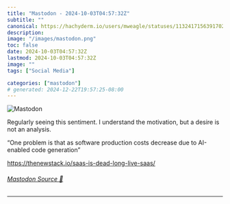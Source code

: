 ```yaml
---
title: "Mastodon - 2024-10-03T04:57:32Z"
subtitle: ""
canonical: https://hachyderm.io/users/mweagle/statuses/113241715639170248
description:
image: "/images/mastodon.png"
toc: false
date: 2024-10-03T04:57:32Z
lastmod: 2024-10-03T04:57:32Z
image: ""
tags: ["Social Media"]

categories: ["mastodon"]
# generated: 2024-12-22T19:57:25-08:00
---
```

![Mastodon](/images/mastodon.png)

<p>Regularly seeing this sentiment. I understand the motivation, but a desire is not an analysis. </p><p>“One problem is that as software production costs decrease due to AI-enabled code generation”</p><p><a href="https://thenewstack.io/saas-is-dead-long-live-saas/" target="_blank" rel="nofollow noopener noreferrer" translate="no"><span class="invisible">https://</span><span class="ellipsis">thenewstack.io/saas-is-dead-lo</span><span class="invisible">ng-live-saas/</span></a></p>


###### [Mastodon Source 🐘](https://hachyderm.io/@mweagle/113241715639170248)

___
